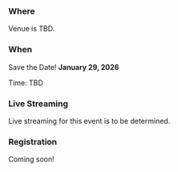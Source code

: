 ### Where

Venue is TBD.

### When

Save the Date! **January 29, 2026**

Time: TBD


### Live Streaming

Live streaming for this event is to be determined. 

### Registration

Coming soon!
